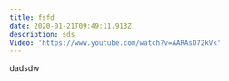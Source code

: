 ```yaml
---
title: fsfd
date: 2020-01-21T09:49:11.913Z
description: sds
Video: 'https://www.youtube.com/watch?v=AARAsD72kVk'
---
```

dadsdw
